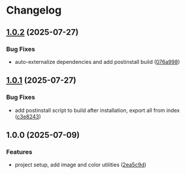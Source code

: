 # Changelog

## [1.0.2](https://github.com/ichabodcole/image-wrench/compare/v1.0.1...v1.0.2) (2025-07-27)


### Bug Fixes

* auto-externalize dependencies and add postinstall build ([076a998](https://github.com/ichabodcole/image-wrench/commit/076a998f8065a5e13f0b113acd2bd53130cc95df))

## [1.0.1](https://github.com/ichabodcole/image-wrench/compare/v1.0.0...v1.0.1) (2025-07-27)


### Bug Fixes

* add postinstall script to build after installation, export all from index ([c3e8243](https://github.com/ichabodcole/image-wrench/commit/c3e8243a53d1a0a9edbeba89a5110c2de1e56ef7))

## 1.0.0 (2025-07-09)


### Features

* project setup, add image and color utilities ([2ea5c9d](https://github.com/ichabodcole/image-wrench/commit/2ea5c9d1c9961b7b06c841907669c14eb6bf971d))
